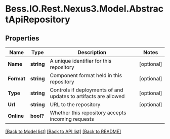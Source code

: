 # Bess.IO.Rest.Nexus3.Model.AbstractApiRepository
## Properties

Name | Type | Description | Notes
------------ | ------------- | ------------- | -------------
**Name** | **string** | A unique identifier for this repository | [optional] 
**Format** | **string** | Component format held in this repository | [optional] 
**Type** | **string** | Controls if deployments of and updates to artifacts are allowed | [optional] 
**Url** | **string** | URL to the repository | [optional] 
**Online** | **bool?** | Whether this repository accepts incoming requests | 

[[Back to Model list]](../README.md#documentation-for-models) [[Back to API list]](../README.md#documentation-for-api-endpoints) [[Back to README]](../README.md)

